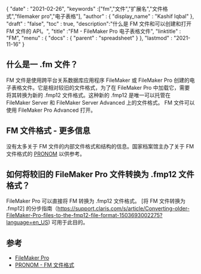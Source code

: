 {
  "date" : "2021-02-26",
  "keywords" :["fm","文件","扩展名","文件格式","filemaker pro","电子表格"],
  "author" : {
    "display_name" : "Kashif Iqbal"
},
  "draft" : "false",
  "toc" : true,
  "description":"什么是 FM 文件和可以创建和打开 FM 文件的 API。",
  "title" :"FM - FileMaker Pro 电子表格文件",
  "linktitle" : "FM",
  "menu" : {
    "docs" : {
      "parent" : "spreadsheet"
}
},
  "lastmod" : "2021-11-16"
}

## 什么是一 .fm 文件？

FM 文件是使用跨平台关系数据库应用程序 FileMaker 或 FileMaker Pro 创建的电子表格文件。它是相对较旧的文件格式，为了在 FileMaker Pro 中加载它，需要将其转换为新的 .fmp12 文件格式。这种新的 .fmp12 是唯一可以托管在 FileMaker Server 和 FileMaker Server Advanced 上的文件格式。 FM 文件可以使用 FileMaker Pro Advanced 打开。

## FM 文件格式 - 更多信息

没有太多关于 FM 文件的内部文件格式和结构的信息。国家档案馆主办了关于 FM 文件格式的 [PRONOM](https://www.nationalarchives.gov.uk/PRONOM/fmt/1059) 以供参考。

## 如何将较旧的 FileMaker Pro 文件转换为 .fmp12 文件格式？

FileMaker Pro 可以直接将 FM 转换为 .fmp12 文件格式。 [将 FM 文件转换为 .fmp12] 的分步指南（https://support.claris.com/s/article/Converting-older-FileMaker-Pro-files-to-the-fmp12-file-format-1503693002275?language=en_US) 可用于此目的。

## 参考

* [FileMaker Pro](https://www.claris.com/filemaker/)
* [PRONOM - FM 文件格式](https://www.nationalarchives.gov.uk/PRONOM/fmt/1059)
